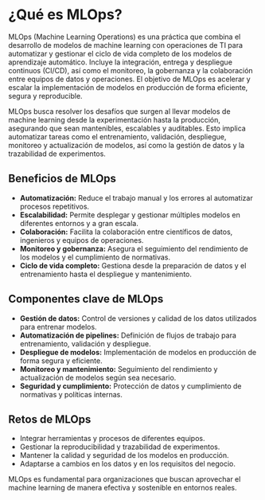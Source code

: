 # ¿Qué es MLOps?

MLOps (Machine Learning Operations) es una práctica que combina el desarrollo de modelos de machine learning con operaciones de TI para automatizar y gestionar el ciclo de vida completo de los modelos de aprendizaje automático. Incluye la integración, entrega y despliegue continuos (CI/CD), así como el monitoreo, la gobernanza y la colaboración entre equipos de datos y operaciones. El objetivo de MLOps es acelerar y escalar la implementación de modelos en producción de forma eficiente, segura y reproducible.

MLOps busca resolver los desafíos que surgen al llevar modelos de machine learning desde la experimentación hasta la producción, asegurando que sean mantenibles, escalables y auditables. Esto implica automatizar tareas como el entrenamiento, validación, despliegue, monitoreo y actualización de modelos, así como la gestión de datos y la trazabilidad de experimentos.

## Beneficios de MLOps

- **Automatización:** Reduce el trabajo manual y los errores al automatizar procesos repetitivos.
- **Escalabilidad:** Permite desplegar y gestionar múltiples modelos en diferentes entornos y a gran escala.
- **Colaboración:** Facilita la colaboración entre científicos de datos, ingenieros y equipos de operaciones.
- **Monitoreo y gobernanza:** Asegura el seguimiento del rendimiento de los modelos y el cumplimiento de normativas.
- **Ciclo de vida completo:** Gestiona desde la preparación de datos y el entrenamiento hasta el despliegue y mantenimiento.

## Componentes clave de MLOps

- **Gestión de datos:** Control de versiones y calidad de los datos utilizados para entrenar modelos.
- **Automatización de pipelines:** Definición de flujos de trabajo para entrenamiento, validación y despliegue.
- **Despliegue de modelos:** Implementación de modelos en producción de forma segura y eficiente.
- **Monitoreo y mantenimiento:** Seguimiento del rendimiento y actualización de modelos según sea necesario.
- **Seguridad y cumplimiento:** Protección de datos y cumplimiento de normativas y políticas internas.

## Retos de MLOps

- Integrar herramientas y procesos de diferentes equipos.
- Gestionar la reproducibilidad y trazabilidad de experimentos.
- Mantener la calidad y seguridad de los modelos en producción.
- Adaptarse a cambios en los datos y en los requisitos del negocio.

MLOps es fundamental para organizaciones que buscan aprovechar el machine learning de manera efectiva y sostenible en entornos reales.

